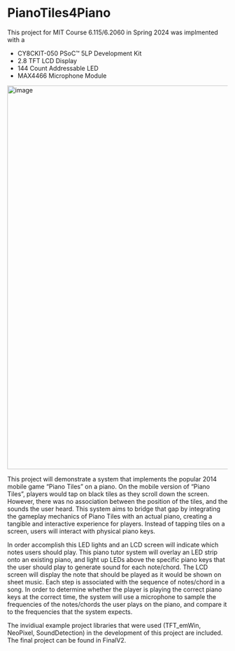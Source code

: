 # PianoTiles4Piano
This project for MIT Course 6.115/6.2060 in Spring 2024 was implmented with a
* CY8CKIT-050 PSoC™ 5LP Development Kit
* 2.8 TFT LCD Display
* 144 Count Addressable LED
* MAX4466 Microphone Module
  
<img width="876" alt="image" src="https://github.com/waterRK9/PianoTiles4Piano/assets/96558257/363e99de-91c4-44a6-982d-1bb314e89515">

This project will demonstrate a system that implements the popular 2014 mobile game “Piano Tiles” on a piano. On the mobile version of “Piano Tiles”, players would tap on black tiles as they scroll down the screen. However, there was no association between the position of the tiles, and the sounds the user heard. This system aims to bridge that gap by integrating the gameplay mechanics of Piano Tiles with an actual piano, creating a tangible and interactive experience for players. Instead of tapping tiles on a screen, users will interact with physical piano keys.

In order accomplish this LED lights and an LCD screen will indicate which notes users should play. This piano tutor system will overlay an LED strip onto an existing piano, and light up LEDs above the specific piano keys that the user should play to generate sound for each note/chord. The LCD screen will display the note that should be played as it would be shown on sheet music. Each step is associated with the sequence of notes/chord in a song. In order to determine whether the player is playing the correct piano keys at the correct time, the system will use a microphone to sample the frequencies of the notes/chords the user plays on the piano, and compare it to the frequencies that the system expects. 

The invidiual example project libraries that were used (TFT_emWin, NeoPixel, SoundDetection) in the development of this project are included.
The final project can be found in FinalV2.
